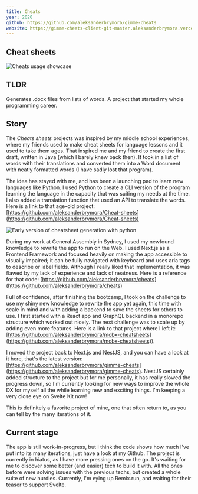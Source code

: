 ```yaml
---
title: Cheats
year: 2020
github: https://github.com/aleksanderbrymora/gimme-cheats
website: https://gimme-cheats-client-git-master.aleksanderbrymora.vercel.app/create
---
```


<style>
    article { @apply prose prose-invert prose-xl mb-32; }
    img { @apply rounded-lg; }
</style>

<article>

# Cheat sheets

![Cheats usage showcase](/projects/cheats.gif)

## TLDR 

Generates .docx files from lists of words. A project that started my whole programming career.

## Story

The *Cheats sheets* projects was inspired by my middle school experiences, where my friends used to make cheat sheets for language lessons and it used to take them ages. That inspired me and my friend to create the first draft, written in Java (which I barely knew back then). It took in a list of words with their translations and converted them into a Word document with neatly formatted words (I have sadly lost that program). 

The idea has stayed with me, and has been a launching pad to learn new languages like Python.  I used Python to create a CLI version of the program learning the language in the capacity that was suiting my needs at the time. I also added a translation function that used an API to translate the words. Here is a link to that age-old project: [https://github.com/aleksanderbrymora/Cheat-sheets](https://github.com/aleksanderbrymora/Cheat-sheets) 

![Early version of cheatsheet generation with python](/projects/cheats-python.gif)

During my work at General Assembly in Sydney, I used my newfound knowledge to rewrite the app to run on the Web. I used Next.js as a Frontend Framework and focused heavily on making the app accessible to visually impaired; it can be fully navigated with keyboard and uses aria tags to describe or label fields. Although I really liked that implementation, it was flawed by my lack of experience and lack of neatness. Here is a reference for that code: [https://github.com/aleksanderbrymora/cheats](https://github.com/aleksanderbrymora/cheats) 

Full of confidence, after finishing the bootcamp, I took on the challenge to use my shiny new knowledge to rewrite the app yet again, this time with scale in mind and with adding a backend to save the sheets for others to use. I first started with a React app and GraphQL backend in a monorepo structure which worked out nicely. The next challenge was to scale up by adding even more features. Here is a link to that project where I left it: [https://github.com/aleksanderbrymora/mobx-cheatsheets](https://github.com/aleksanderbrymora/mobx-cheatsheets)). 

I moved the project back to Next.js and NestJS, and you can have a look at it here, that's the latest version: [https://github.com/aleksanderbrymora/gimme-cheats](https://github.com/aleksanderbrymora/gimme-cheats). NestJS certainly added structure to the project but for me personally, it has really slowed the progress down, so I'm currently looking for new ways to improve the whole DX for myself all the while learning new and exciting things. I'm keeping a very close eye on Svelte Kit now!

This is definitely a favorite project of mine, one that often return to, as you can tell by the many iterations of it.

## Current stage 

The app is still work-in-progress, but I think the code shows how much I've put into its many iterations, just have a look at my Github.
The project is currently in hiatus, as I have more pressing ones on the go. It's waiting for me to discover some better (and easier) tech to build it with. All the ones before were solving issues with the previous techs, but created a whole suite of new hurdles. Currently, I'm eying up Remix.run, and waiting for their teaser to support Svelte.
</article>